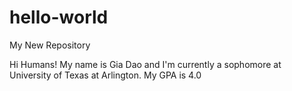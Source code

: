 # hello-world
My New Repository

Hi Humans!
My name is Gia Dao and I'm currently a sophomore at University of Texas at Arlington.
My GPA is 4.0

